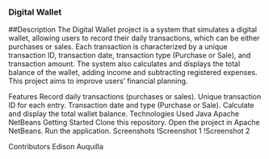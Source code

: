 ### Digital Wallet

##Description
The Digital Wallet project is a system that simulates a digital wallet, allowing users to record their daily transactions, which can be either purchases or sales. Each transaction is characterized by a unique transaction ID, transaction date, transaction type (Purchase or Sale), and transaction amount. The system also calculates and displays the total balance of the wallet, adding income and subtracting registered expenses. This project aims to improve users’ financial planning.

Features
Record daily transactions (purchases or sales).
Unique transaction ID for each entry.
Transaction date and type (Purchase or Sale).
Calculate and display the total wallet balance.
Technologies Used
Java
Apache NetBeans
Getting Started
Clone this repository.
Open the project in Apache NetBeans.
Run the application.
Screenshots
!Screenshot 1 !Screenshot 2

Contributors
Edison Auquilla
